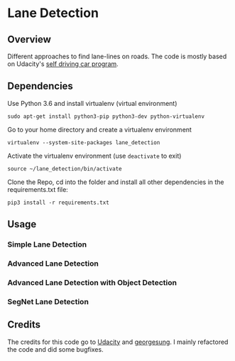 # Lane Detection
## Overview
Different approaches to find lane-lines on roads. The code is mostly based on Udacity's [self driving car program](https://eu.udacity.com/course/self-driving-car-engineer-nanodegree--nd013).

## Dependencies

Use Python 3.6 and install virtualenv (virtual environment)
```
sudo apt-get install python3-pip python3-dev python-virtualenv
``` 
Go to your home directory and create a virtualenv environment
```
virtualenv --system-site-packages lane_detection
```
Activate the virtualenv environment (use ```deactivate``` to exit)
```
source ~/lane_detection/bin/activate
```
Clone the Repo, cd into the folder and install all other dependencies in the requirements.txt file:
```
pip3 install -r requirements.txt
```

## Usage

### Simple Lane Detection

### Advanced Lane Detection

### Advanced Lane Detection with Object Detection

### SegNet Lane Detection



## Credits

The credits for this code go to [Udacity](https://github.com/udacity) and [georgesung](https://github.com/georgesung/advanced_lane_detection). I  mainly refactored the code and did some bugfixes.
